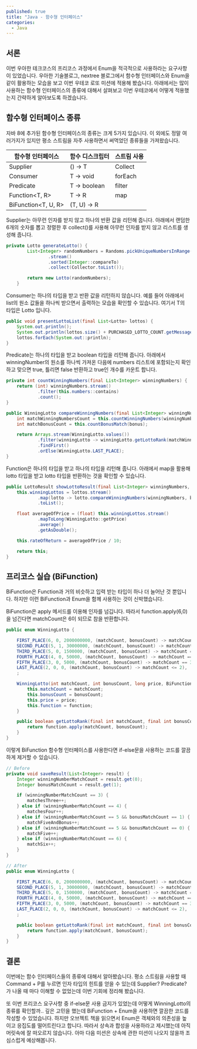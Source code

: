 ```yaml
---
published: true
title: "Java - 함수형 인터페이스"
categories:
  - Java
---
```


## 서론
이번 우아한 테크코스의 프리코스 과정에서 Enum을 적극적으로 사용하라는 요구사항이 있었습니다. 우아한 기술블로그, nextree 블로그에서 함수형 인터페이스와 Enum을 같이 활용하는 모습을 보고 이번 우테코 로또 미션에 적용해 봤습니다. 아래에서는 많이 사용하는 함수형 인터페이스의 종류에 대해서 살펴보고 이번 우테코에서 어떻게 적용했는지 간략하게 알아보도록 하겠습니다.


## 함수형 인터페이스 종류
자바 8에 추가된 함수형 인터페이스의 종류는 크게 5가지 있습니다. 이 외에도 정말 여러가지가 있지만 평소 스트림을 자주 사용하면서 써먹었던 종류들을 가져왔습니다.


| 함수형 인터페이스 | 함수 디스크립터 | 스트림 사용 |
|--------------|--------------|----------|
| Supplier<T> | () -> T | Collect |
| Consumer<T> | T -> void | forEach |
| Predicate<T> | T -> boolean | filter |
| Function<T, R> | T -> R | map |
| BiFunction<T, U, R> | (T, U) -> R | |


Supplier는 아무런 인자를 받지 않고 하나의 반환 값을 리턴해 줍니다. 아래에서 랜덤한 6개의 숫자를 뽑고 정렬한 후 collect()를 사용해 아무런 인자를 받지 않고 리스트를 생성해 줍니다.

~~~java
private Lotto generateLotto() {
        List<Integer> randomNumbers = Randoms.pickUniqueNumbersInRange(MIN_RANGE_VALUE, MAX_RANGE_VALUE, NUMBER_OF_PICK)
                .stream()
                .sorted(Integer::compareTo)
                .collect(Collector.toList());

        return new Lotto(randomNumbers);
    }
~~~

Consumer는 하나의 타입을 받고 반환 값을 리턴하지 않습니다. 예를 들어 아래에서 list의 원소 값들을 하나씩 받으면서 출력하는 모습을 확인할 수 있습니다. 여기서 T의 타입은 Lotto 입니다.

~~~java
public void presentLottoList(final List<Lotto> lottos) {
    System.out.println();
    System.out.println(lottos.size() + PURCHASED_LOTTO_COUNT.getMessage());
    lottos.forEach(System.out::println);
}
~~~

Predicate는 하나의 타입을 받고 boolean 타입을 리턴해 줍니다. 아래에서 winningNumber의 원소를 하나씩 가져온 다음에 numbers 리스트에 포함되는지 확인하고 맞으면 true, 틀리면 false 반환하고 true인 개수를 카운트 합니다.

~~~java
private int countWinningNumbers(final List<Integer> winningNumbers) {
    return (int) winningNumbers.stream()
            .filter(this.numbers::contains)
            .count();
}

public WinningLotto compareWinningNumbers(final List<Integer> winningNumbers, final Integer bonus) {
    int matchWinningNumbersCount = this.countWinningNumbers(winningNumbers);
    int matchBonusCount = this.countBonusMatch(bonus);

    return Arrays.stream(WinningLotto.values())
            .filter(winningLotto -> winningLotto.getLottoRank(matchWinningNumbersCount, matchBonusCount))
            .findFirst()
            .orElse(WinningLotto.LAST_PLACE);
}
~~~

Function은 하나의 타입을 받고 하나의 타입을 리턴해 줍니다. 아래에서 map을 활용해 lotto 타입을 받고 lotto 타입을 반환하는 것을 확인할 수 있습니다. 

~~~java
public LottoResult showLottoResult(final List<Integer> winningNumbers, final Integer bonus, final List<Lotto> lottos) {
    this.winningLottos = lottos.stream()
            .map(lotto -> lotto.compareWinningNumbers(winningNumbers, bonus))
            .toList();

    float averageOfPrice = (float) this.winningLottos.stream()
            .mapToLong(WinningLotto::getPrice)
            .average()
            .getAsDouble();

    this.rateOfReturn = averageOfPrice / 10;

    return this;
}
~~~


## 프리코스 실습 (BiFunction)
BiFunction은 Function과 거의 비슷하고 입력 받는 타입이 하나 더 늘어난 것 뿐입니다. 하지만 이런 BiFunction과 Enum을 함께 사용하는 것이 신박했습니다.

BiFunction은 apply 메서드를 이용해 인자를 넘깁니다. 따라서 function.apply(6,0)을 넘긴다면 matchCount은 6이 되므로 참을 반환합니다.

~~~java
public enum WinningLotto {

    FIRST_PLACE(6, 0, 2000000000, (matchCount, bonusCount) -> matchCount == 6),
    SECOND_PLACE(5, 1, 30000000, (matchCount, bonusCount) -> matchCount == 5 && bonusCount == 1),
    THIRD_PLACE(5, 0, 1500000, (matchCount, bonusCount) -> matchCount == 5 && bonusCount == 0),
    FOURTH_PLACE(4, 0, 50000, (matchCount, bonusCount) -> matchCount == 4),
    FIFTH_PLACE(3, 0, 5000, (matchCount, bonusCount) -> matchCount == 3),
    LAST_PLACE(2, 0, 0, (matchCount, bonusCount) -> matchCount <= 2),
    ;

    WinningLotto(int matchCount, int bonusCount, long price, BiFunction<Integer, Integer, Boolean> function) {
        this.matchCount = matchCount;
        this.bonusCount = bonusCount;
        this.price = price;
        this.function = function;
    }

    public boolean getLottoRank(final int matchCount, final int bonusCount) {
        return function.apply(matchCount, bonusCount);
    }
}
~~~

이렇게 BiFunction 함수형 인터페이스를 사용한다면 if-else문을 사용하는 코드를 깔끔하게 제거할 수 있습니다.

~~~java
// Before
private void saveResult(List<Integer> result) {
    Integer winningNumberMatchCount = result.get(0);
    Integer bonusMatchCount = result.get(1);

    if (winningNumberMatchCount == 3) {
        matchesThree++;
    } else if (winningNumberMatchCount == 4) {
        matchesFour++;
    } else if (winningNumberMatchCount == 5 && bonusMatchCount == 1) {
        matchFiveAndBonus++;
    } else if (winningNumberMatchCount == 5 && bonusMatchCount == 0) {
        matchFive++;
    } else if (winningNumberMatchCount == 6) {
        matchSix++;
    }
}

// After
public enum WinningLotto {

    FIRST_PLACE(6, 0, 2000000000, (matchCount, bonusCount) -> matchCount == 6),
    SECOND_PLACE(5, 1, 30000000, (matchCount, bonusCount) -> matchCount == 5 && bonusCount == 1),
    THIRD_PLACE(5, 0, 1500000, (matchCount, bonusCount) -> matchCount == 5 && bonusCount == 0),
    FOURTH_PLACE(4, 0, 50000, (matchCount, bonusCount) -> matchCount == 4),
    FIFTH_PLACE(3, 0, 5000, (matchCount, bonusCount) -> matchCount == 3),
    LAST_PLACE(2, 0, 0, (matchCount, bonusCount) -> matchCount <= 2),
    ;

    public boolean getLottoRank(final int matchCount, final int bonusCount) {
        return function.apply(matchCount, bonusCount);
    }
}
~~~

## 결론
이번에는 함수 인터페이스들의 종류에 대해서 알아봤습니다. 평소 스트림을 사용할 때 Command + P를 누르면 인자 타입의 힌트를 얻을 수 있는데 Supplier? Predicate? 가 나올 때 마다 이해할 수 없었는데 이번 기회에 정리해 봤습니다.

또 이번 프리코스 요구사항 중 if-else문 사용 금지가 있었는데 어떻게 WinningLotto의 종류를 확인할까.. 깊은 고민을 했는데 BiFunction + Enum을 사용하면 깔끔한 코드를 작성할 수 있었습니다. 하지만 오브젝트 책을 읽으면서 Enum은 객체와의 의존성을 높이고 응집도를 떨어트린다고 합니다. 따라서 상속과 합성을 사용하라고 제시했는데 아직 머릿속에 잘 떠오르지 않습니다. 아마 다음 미션은 상속에 관한 미션이 나오지 않을까 조심스럽게 예상해봅니다.
